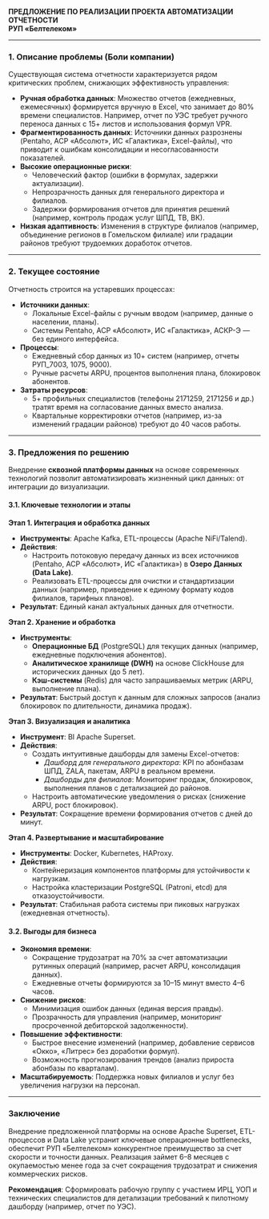 

**ПРЕДЛОЖЕНИЕ ПО РЕАЛИЗАЦИИ ПРОЕКТА АВТОМАТИЗАЦИИ ОТЧЕТНОСТИ**  
**РУП «Белтелеком»**

---

### **1. Описание проблемы (Боли компании)**  
Существующая система отчетности характеризуется рядом критических проблем, снижающих эффективность управления:  
- **Ручная обработка данных**: Множество отчетов (ежедневных, ежемесячных) формируется вручную в Excel, что занимает до 80% времени специалистов. Например, отчет по УЭС требует ручного переноса данных с 15+ листов и использования формул VPR.  
- **Фрагментированность данных**: Источники данных разрознены (Pentaho, АСР «Абсолют», ИС «Галактика», Excel-файлы), что приводит к ошибкам консолидации и несогласованности показателей.  
- **Высокие операционные риски**:  
  - Человеческий фактор (ошибки в формулах, задержки актуализации).  
  - Непрозрачность данных для генерального директора и филиалов.  
  - Задержки формирования отчетов для принятия решений (например, контроль продаж услуг ШПД, ТВ, ВК).  
- **Низкая адаптивность**: Изменения в структуре филиалов (например, объединение регионов в Гомельском филиале) или градации районов требуют трудоемких доработок отчетов.  

---

### **2. Текущее состояние**  
Отчетность строится на устаревших процессах:  
- **Источники данных**:  
  - Локальные Excel-файлы с ручным вводом (например, данные о населении, планы).  
  - Системы Pentaho, АСР «Абсолют», ИС «Галактика», АСКР-Э — без единого интерфейса.  
- **Процессы**:  
  - Ежедневный сбор данных из 10+ систем (например, отчеты РУП_7003, 1075, 9000).  
  - Ручные расчеты ARPU, процентов выполнения плана, блокировок абонентов.  
- **Затраты ресурсов**:  
  - 5+ профильных специалистов (телефоны 2171259, 2171256 и др.) тратят время на согласование данных вместо анализа.  
  - Квартальные корректировки отчетов (например, из-за изменений градации районов) требуют до 40 часов работы.  

---

### **3. Предложения по решению**  
Внедрение **сквозной платформы данных** на основе современных технологий позволит автоматизировать жизненный цикл данных: от интеграции до визуализации.  

#### **3.1. Ключевые технологии и этапы**  
**Этап 1. Интеграция и обработка данных**  
- **Инструменты**: Apache Kafka, ETL-процессы (Apache NiFi/Talend).  
- **Действия**:  
  - Настроить потоковую передачу данных из всех источников (Pentaho, АСР «Абсолют», ИС «Галактика») в **Озеро Данных (Data Lake)**.  
  - Реализовать ETL-процессы для очистки и стандартизации данных (например, приведение к единому формату кодов филиалов, тарифных планов).  
- **Результат**: Единый канал актуальных данных для отчетности.  

**Этап 2. Хранение и обработка**  
- **Инструменты**:  
  - **Операционные БД** (PostgreSQL) для текущих данных (например, ежедневные подключения абонентов).  
  - **Аналитическое хранилище (DWH)** на основе ClickHouse для исторических данных (до 5 лет).  
  - **Кэш-системы** (Redis) для часто запрашиваемых метрик (ARPU, выполнение плана).  
- **Результат**: Быстрый доступ к данным для сложных запросов (анализ блокировок по длительности, динамика продаж).  

**Этап 3. Визуализация и аналитика**  
- **Инструмент**: BI Apache Superset.  
- **Действия**:  
  - Создать интуитивные дашборды для замены Excel-отчетов:  
    - *Дашборд для генерального директора*: KPI по абонбазам ШПД, ZALA, пакетам, ARPU в реальном времени.  
    - *Дашборды для филиалов*: Мониторинг продаж, блокировок, выполнения планов с детализацией до районов.  
  - Настроить автоматические уведомления о рисках (снижение ARPU, рост блокировок).  
- **Результат**: Сокращение времени формирования отчетов с дней до минут.  

**Этап 4. Развертывание и масштабирование**  
- **Инструменты**: Docker, Kubernetes, HAProxy.  
- **Действия**:  
  - Контейнеризация компонентов платформы для устойчивости к нагрузкам.  
  - Настройка кластеризации PostgreSQL (Patroni, etcd) для отказоустойчивости.  
- **Результат**: Стабильная работа системы при пиковых нагрузках (ежедневная отчетность).  

#### **3.2. Выгоды для бизнеса**  
- **Экономия времени**:  
  - Сокращение трудозатрат на 70% за счет автоматизации рутинных операций (например, расчет ARPU, консолидация данных).  
  - Ежедневные отчеты формируются за 10–15 минут вместо 4–6 часов.  
- **Снижение рисков**:  
  - Минимизация ошибок данных (единая версия правды).  
  - Прозрачность для управления (например, мониторинг просроченной дебиторской задолженности).  
- **Повышение эффективности**:  
  - Быстрое внесение изменений (например, добавление сервисов «Окко», «Литрес» без доработки формул).  
  - Возможность прогнозирования трендов (анализ прироста абонбазы по кварталам).  
- **Масштабируемость**: Поддержка новых филиалов и услуг без увеличения нагрузки на персонал.  

---

### **Заключение**  
Внедрение предложенной платформы на основе Apache Superset, ETL-процессов и Data Lake устранит ключевые операционные bottlenecks, обеспечит РУП «Белтелеком» конкурентное преимущество за счет скорости и точности данных. Реализация займет 6–8 месяцев с окупаемостью менее года за счет сокращения трудозатрат и снижения коммерческих рисков.  

**Рекомендация**: Сформировать рабочую группу с участием ИРЦ, УОП и технических специалистов для детализации требований к пилотному дашборду (например, отчет по УЭС).
<!--stackedit_data:
eyJoaXN0b3J5IjpbLTY0NzA1ODM0Nyw3MzA5OTgxMTZdfQ==
-->